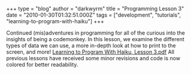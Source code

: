 +++
type = "blog"
author = "darkwyrm"
title = "Programming Lesson 3"
date = "2010-01-30T01:32:51.000Z"
tags = ["development", "tutorials", "learning-to-program-with-haiku"]
+++

Continued (mis)adventures in programming for all of the curious into the insights of being a codemonkey. In this lesson, we examine the different types of data we can use, a more in-depth look at how to print to the screen, and more! <a href="http://darkwyrm.beemulated.net/downloads/pdf/Learning%20to%20Program%20With%20Haiku%20Lesson%203.pdf">Learning to Program With Haiku, Lesson 3.pdf</a> All previous lessons have received some minor revisions and code is now colored for better readability.